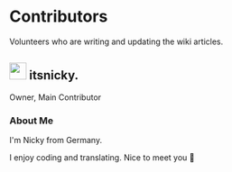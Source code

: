# Contributors

Volunteers who are writing and updating the wiki articles.

## <div class="heading"><img src="https://cdn.discordapp.com/avatars/729343563401265193/bd91eedd77a95b9f81be39997613d295.png" width="30" height="30" class="rounded-corners" draggable="false">&nbsp;itsnicky.</div>

Owner, Main Contributor

### About Me

I'm Nicky from Germany.

I enjoy coding and translating. Nice to meet you 👋
